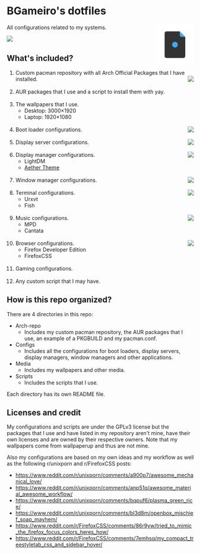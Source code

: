 # BGameiro's dotfiles

<img align="right" width="100" height="auto" src="dotfiles-logo.png">

All configurations related to my systems.

[<img src="https://img.shields.io/github/contributors/BGameiro76/dotfiles.svg?label=Contributors" />](https://github.com/BGameiro76/dotfiles/graphs/contributors)

## What's included?

1.  Custom pacman repository with all Arch Official Packages that I have installed.
[<img align="right" src="https://img.shields.io/github/release/BGameiro76/dotfiles.svg" />](https://github.com/BGameiro76/dotfiles/releases/latest)
<br><br>
2.  AUR packages that I use and a script to install them with yay.
<br><br>
1.  The wallpapers that I use.
    *  Desktop: 3000×1920
    *  Laptop: 1920×1080
<br><br>
4.  Boot loader configurations.
[<img align="right" src="https://img.shields.io/badge/Boot loader-systemd boot-blue.svg" />](https://wiki.archlinux.org/index.php/Systemd-boot)
<br><br>
5.  Display server configurations.
[<img align="right" src="https://img.shields.io/badge/Display server-Xorg-blue.svg" />](https://wiki.archlinux.org/index.php/Xorg)
<br><br>
6.  Display manager configurations.
[<img align="right" src="https://img.shields.io/badge/Display manager-LightDM-blue.svg" />](https://wiki.archlinux.org/index.php/LightDM)
    *   LightDM
    *   [Aether Theme](https://github.com/NoiSek/Aether)
<br><br>
7.  Window manager configurations.
[<img align="right" src="https://img.shields.io/badge/Window manager-AwesomeWM-blue.svg" />](https://wiki.archlinux.org/index.php/Awesome)
<br><br>
8.  Terminal configurations.
[<img align="right" src="https://img.shields.io/badge/Terminal-Urxvt-blue.svg" />](https://wiki.archlinux.org/index.php/Rxvt-unicode)
    *   Urxvt
    *   Fish
<br><br>
9.  Music configurations.
[<img align="right" src="https://img.shields.io/badge/Music-Cantata-blue.svg" />](https://wiki.archlinux.org/index.php/Music_Player_Daemon#Graphical)
    *   MPD
    *   Cantata
<br><br>
10.  Browser configurations.
[<img align="right" src="https://img.shields.io/badge/Browser-Firefox-blue.svg" />](https://wiki.archlinux.org/index.php/Firefox)
     *   Firefox Developer Edition
     *   FirefoxCSS
<br><br>
1.  Gaming configurations.
<br><br>
12. Any custom script that I may have.

## How is this repo organized?

There are 4 directories in this repo:
*   Arch-repo
    *   Includes my custom pacman repository, the AUR packages that I use, an example of a PKGBUILD and my pacman.conf.
*   Configs
    *   Includes all the configurations for boot loaders, display servers, display managers, window managers and other applications.
*   Media
    *   Includes my wallpapers and other media.
*   Scripts
    *   Includes the scripts that I use.

Each directory has its own README file.

## Licenses and credit

My configurations and scripts are under the GPLv3 license but the packages that I use and have listed in my repository aren't mine, have their own licenses and are owned by their respective owners. Note that my wallpapers come from wallpaperup and thus are not mine.

Also my configurations are based on my own ideas and my workflow as well as the following r/unixporn and r/FirefoxCSS posts:

*   https://www.reddit.com/r/unixporn/comments/a900p7/awesome_mechanical_love/
*   https://www.reddit.com/r/unixporn/comments/anp51q/awesome_material_awesome_workflow/
*   https://www.reddit.com/r/unixporn/comments/bqpuf6/plasma_green_rice/
*   https://www.reddit.com/r/unixporn/comments/bl3d8m/openbox_mischief_soap_mayhem/
*   https://www.reddit.com/r/FirefoxCSS/comments/86r9yw/tried_to_mimic_the_firefox_focus_colors_heres_how/
*   https://www.reddit.com/r/FirefoxCSS/comments/7emhsq/my_compact_treestyletab_css_and_sidebar_hover/
